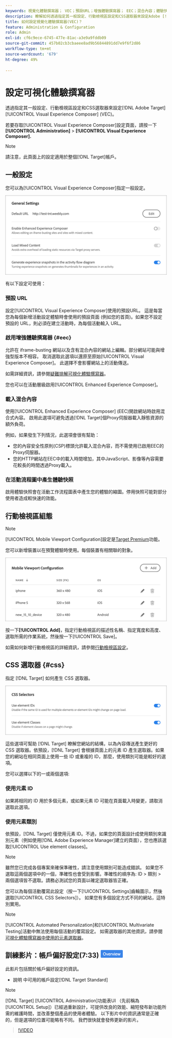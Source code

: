```yaml
---
keywords: 視覺化體驗撰寫器； VEC；預設URL；增強體驗撰寫器； EEC；混合內容；體驗快照；行動檢視區； CSS； CSS選取器
description: 瞭解如何透過指定其一般設定、行動檢視區設定和CSS選取器來設定Adobe [!DNL Target] 視覺化體驗撰寫器(VEC)。
title: 如何設定視覺化體驗撰寫器(VEC)？
feature: Administration & Configuration
role: Admin
exl-id: cf6c9ece-6745-477e-81ac-a3e9a9fddb09
source-git-commit: 457b02cb3cbaeee8ad9b56844891dd7e9f6f2d86
workflow-type: tm+mt
source-wordcount: '679'
ht-degree: 49%

---
```


# 設定可視化體驗撰寫器

透過指定其一般設定、行動檢視區設定和CSS選取器來設定[!DNL Adobe Target] [!UICONTROL Visual Experience Composer] (VEC)。

若要存取[!UICONTROL Visual Experience Composer]設定頁面，請按一下&#x200B;**[!UICONTROL Administration]** > **[!UICONTROL Visual Experience Composer].**

>[!NOTE]
>
>請注意，此頁面上的設定適用於整個[!DNL Target]帳戶。

## 一般設定

您可以為[!UICONTROL Visual Experience Composer]指定一般設定。

![一般設定區段](/help/main/administrating-target/assets/general-settings.png)

有以下設定可使用：

### 預設 URL

設定[!UICONTROL Visual Experience Composer]使用的預設URL。 這是每當您為每個新增活動設定體驗時會使用的預設頁面 (例如您的首頁)。如果您不設定預設的 URL，則必須在建立活動時，為每個活動輸入 URL。

### 啟用增強體驗撰寫器 {#eec}

允許在 iframe-busting 網站以及含有混合內容的網站上編輯。部分網站可能與增強型版本不相容。 取消選取此選項以還原至原始[!UICONTROL Visual Experience Composer]。 此選擇不會影響網站上的活動傳送。

如需詳細資訊，請參閱[疑難排解可視化體驗撰寫器](/help/main/c-experiences/c-visual-experience-composer/r-troubleshoot-composer/troubleshoot-composer.md)。

您也可以在活動層級啟用[!UICONTROL Enhanced Experience Composer]。

### 載入混合內容

使用[!UICONTROL Enhanced Experience Composer] (EEC)開啟網站時啟用混合式內容。 啟用此選項可避免透過[!DNL Target]個Proxy伺服器載入靜態資源的額外負荷。

例如，如果發生下列情況，此選項會很有幫助：

* 您的內容安全性原則(CSP)標頭允許載入混合內容，而不需使用已啟用EEC的Proxy伺服器。
* 您的HTTP網站在EEC中的載入時間增加，其中JavaScript、影像等內容需要花較長的時間透過Proxy載入。

### 在活動流程圖中產生體驗快照

啟用體驗快照會在活動工作流程圖表中產生您的體驗的縮圖。停用快照可能對部分使用者造成較快速的效能。

## 行動檢視區組態

>[!NOTE]
>
>[!UICONTROL Mobile Viewport Configuration]設定是[Target Premium](/help/main/c-intro/intro.md#premium)功能。


您可以新增裝置以在預覽體驗時使用。每個裝置有相關聯的對象。

![行動檢視區設定區段](/help/main/administrating-target/assets/mobile-viewport-configuration.png)

按一下&#x200B;**[!UICONTROL Add]**，指定行動檢視區的描述性名稱、指定寬度和高度、選取所需的作業系統，然後按一下[!UICONTROL Save]。

如需如何新增行動檢視區的詳細資訊，請參閱[行動檢視區設定](/help/main/c-experiences/c-visual-experience-composer/mobile-viewports.md)。

## CSS 選取器 {#css}

指定 [!DNL Target] 如何產生 CSS 選取器。

![CSS選取器區段](/help/main/administrating-target/assets/css-selectors.png)

這些選項可幫助 [!DNL Target] 瞭解您網站的結構，以為內容傳送產生更好的 CSS 選取器。依預設，[!DNL Target] 會根據頁面上的元素 ID 產生選取器。如果您的網站在相同頁面上使用一些 ID 或重複的 ID，那麼，使用類別可能是較好的選項。

您可以選擇以下的一或兩個選項:

### 使用元素 ID

如果將相同的 ID 用於多個元素，或如果元素 ID 可能在頁面載入時變更，請取消選取此選項。

### 使用元素類別

依預設，[!DNL Target] 僅使用元素 ID。不過，如果您的頁面設計成使用類別來識別元素（例如使用[!DNL Adobe Experience Manager]建立的頁面），您也應該選取[!UICONTROL Use element classes]。

>[!NOTE]
>
>雖然您已完成各個專案來確保準確性，請注意使用類別可能造成錯誤。 如果您不選取這兩個選項中的一個，準確性也會受到影響。準確性的順序為: ID > 類別 > 兩個選項皆不選取。請務必測試您的頁面以確定選取器皆正確。

您可以為每個活動覆寫此設定（按一下[!UICONTROL Settings]齒輪圖示，然後選取[!UICONTROL CSS Selectors]）。 如果您有多個設定方式不同的網站，這特別實用。

>[!NOTE]
>
>[!UICONTROL Automated Personalization]和[!UICONTROL Multivariate Testing]活動中無法使用每個活動的覆寫設定。  如需選取器的其他資訊，請參閱[可視化體驗撰寫器中使用的元素選取器](/help/main/c-experiences/c-visual-experience-composer/vec-selectors.md)。

## 訓練影片：帳戶偏好設定(7:33) ![總覽徽章](/help/main/assets/overview.png)

此影片包括關於帳戶偏好設定的資訊。

* 說明 中可用的帳戶設定[!DNL Target Standard]

>[!NOTE]
>
>[!DNL Target] [!UICONTROL Administration]功能表UI （先前稱為[!UICONTROL Setup]）已經過重新設計，可提供改良的效能、縮短發布新功能所需的維護時間，並改善整個產品的使用者體驗。 以下影片中的資訊通常是正確的，但是選項的位置可能略有不同。 我們很快就會發佈更新的影片。

>[!VIDEO](https://video.tv.adobe.com/v/17379)
